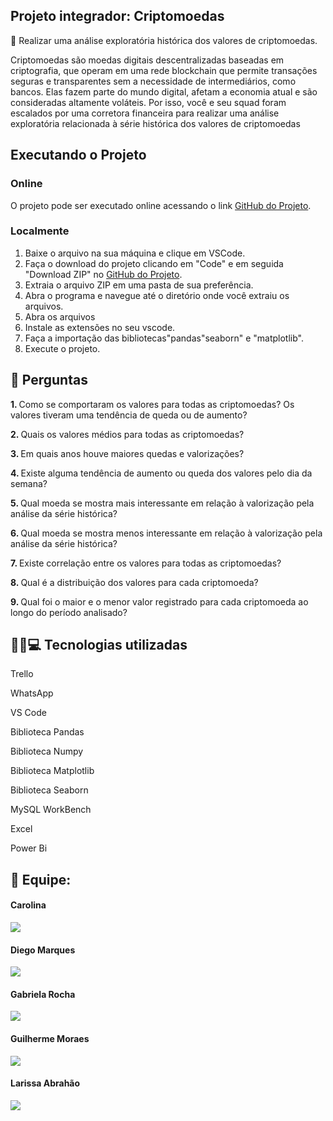 ## <strong>Projeto integrador: Criptomoedas</strong>


🎯 Realizar uma análise exploratória histórica dos valores de
criptomoedas.

Criptomoedas são moedas digitais descentralizadas baseadas em criptografia, que
operam em uma rede blockchain que permite transações seguras e transparentes
sem a necessidade de intermediários, como bancos. Elas fazem parte do mundo
digital, afetam a economia atual e são consideradas altamente voláteis.
Por isso, você e seu squad foram escalados por uma corretora financeira para
realizar uma análise exploratória relacionada à série histórica dos valores de
criptomoedas


## Executando o Projeto

### Online
O projeto pode ser executado online acessando o link [GitHub do Projeto](https://github.com/carolrc/criptomoedas).

### Localmente

1. Baixe o arquivo na sua máquina e clique em VSCode.
2. Faça o download do projeto clicando em "Code" e em seguida "Download ZIP" no [GitHub do Projeto](https://github.com/carolrc/criptomoedas).
3. Extraia o arquivo ZIP em uma pasta de sua preferência.
4. Abra o programa e navegue até o diretório onde você extraiu os arquivos.
5. Abra os arquivos
6. Instale as extensões no seu vscode.
7. Faça a importação das bibliotecas"pandas"seaborn" e "matplotlib".
8. Execute o projeto.

## 📑 Perguntas

<strong>1. </strong>Como se comportaram os valores para todas as criptomoedas? Os valores tiveram uma tendência de queda ou de aumento?
 <br>

<strong>2. </strong>Quais os valores médios para todas as criptomoedas?
 <br>

<strong>3. </strong>Em quais anos houve maiores quedas e valorizações?
 <br>

<strong>4. </strong>Existe alguma tendência de aumento ou queda dos valores pelo dia da semana?
 <br>

<strong>5. </strong>Qual moeda se mostra mais interessante em relação à valorização pela análise da série histórica?
 <br>

 <strong>6. </strong>Qual moeda se mostra menos interessante em relação à valorização pela análise da série histórica?
 <br>

<strong>7. </strong>Existe correlação entre os valores para todas as criptomoedas?
 <br>

 <strong>8. </strong>Qual é a distribuição dos valores para cada criptomoeda?
 <br>

 <strong>9. </strong>Qual foi o maior e o menor valor registrado para cada criptomoeda ao longo do período analisado?
 <br>

 ## 🔨🔧💻 Tecnologias utilizadas
 

Trello

WhatsApp

VS Code 

Biblioteca Pandas

Biblioteca Numpy

Biblioteca Matplotlib

Biblioteca Seaborn

MySQL WorkBench
  
Excel

Power Bi


## 🤝 Equipe:

</a> <h4>Carolina</h4>
<a style="display: block;" href="https://github.com/carolrc" target="_blank">
<img src="https://img.shields.io/badge/GitHub-100000?style=for-the-badge&logo=github&logoColor=white">


</a> <h4>Diego Marques</h4>
<a style="display: block;" href="https://github.com/Diegool97" target="_blank">
<img src="https://img.shields.io/badge/GitHub-100000?style=for-the-badge&logo=github&logoColor=white">


</a> <h4>Gabriela Rocha</h4>
<a style="display: block;" href="https://github.com/gabirc26" target="_blank">
<img src="https://img.shields.io/badge/GitHub-100000?style=for-the-badge&logo=github&logoColor=white">


</a> <h4>Guilherme Moraes</h4>
<a style="display: block;" href="" target="_blank">
<img src="https://img.shields.io/badge/GitHub-100000?style=for-the-badge&logo=github&logoColor=white">


</a> <h4>Larissa Abrahão</h4>
<a style="display: block;" href="https://github.com/Larifabrahao" target="_blank">
<img src="https://img.shields.io/badge/GitHub-100000?style=for-the-badge&logo=github&logoColor=white">






